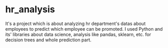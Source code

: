 # hr_analysis

It's a project which is about analyzing hr department's datas about employees to predict which employee can be promoted. I used Python and its' libraries about data science, analysis like pandas, sklearn, etc. for decision trees and whole prediction part.
